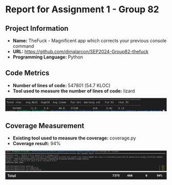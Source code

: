 # Report for Assignment 1 - Group 82

## Project Information

- **Name:** TheFuck - Magnificent app which corrects your previous console command
- **URL:** https://github.com/dimalarcon/SEP2024-Group82-thefuck
- **Programming Language:** Python

## Code Metrics

- **Number of lines of code:** 547801 (54.7 KLOC)
- **Tool used to measure the number of lines of code:** lizard

![Lizard-KLOC-Screenshot-output-command](/screenshots/lizard-kloc(21-06-2024_16-39-00).png)

## Coverage Measurement

- **Existing tool used to measure the coverage:** coverage.py
- **Coverage result:** 94%

![Coverage.py-Coverage-Measurement](/screenshots/coverage-py-2(2024-06-21_17-09-11).png)
![Coverage.py-Coverage-Measurement](/screenshots/coverage-py-1(21-06-2024_17-06-39).png)
